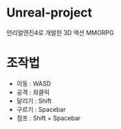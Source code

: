 # Unreal-project
언리얼엔진4로 개발한 3D 액션 MMORPG

# 조작법
- 이동 : WASD
- 공격 : 좌클릭
- 달리기 : Shift
- 구르기 : Spacebar
- 점프 : Shift + Spacebar

